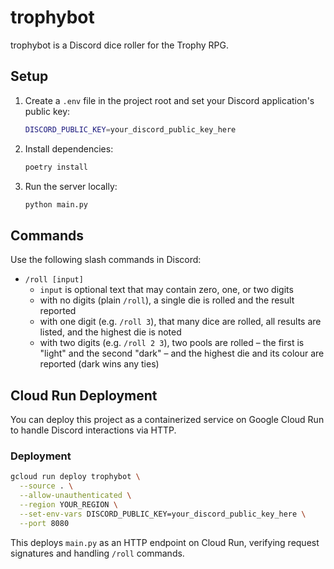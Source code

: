 # trophybot

trophybot is a Discord dice roller for the Trophy RPG.

## Setup

1. Create a `.env` file in the project root and set your Discord application's public key:

   ```sh
   DISCORD_PUBLIC_KEY=your_discord_public_key_here
   ```

2. Install dependencies:

   ```sh
   poetry install
   ```

3. Run the server locally:

   ```sh
   python main.py
   ```

## Commands

Use the following slash commands in Discord:

- `/roll [input]`
  - `input` is optional text that may contain zero, one, or two digits
  - with no digits (plain `/roll`), a single die is rolled and the result reported
  - with one digit (e.g. `/roll 3`), that many dice are rolled, all results are listed, and the highest die is noted
  - with two digits (e.g. `/roll 2 3`), two pools are rolled – the first is "light" and the second "dark" – and the highest die and its colour are reported (dark wins any ties)

## Cloud Run Deployment

You can deploy this project as a containerized service on Google Cloud Run to handle Discord interactions via HTTP.

### Deployment

```sh
gcloud run deploy trophybot \
  --source . \
  --allow-unauthenticated \
  --region YOUR_REGION \
  --set-env-vars DISCORD_PUBLIC_KEY=your_discord_public_key_here \
  --port 8080
```

This deploys `main.py` as an HTTP endpoint on Cloud Run, verifying request signatures and handling `/roll` commands.

